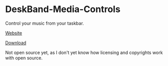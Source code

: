 # DeskBand-Media-Controls
Control your music from your taskbar.

[Website](https://tom60chat.wixsite.com/katycorp/post/deskband-media-controls-1?lang=en)

[Download](https://github.com/Tom60chat/DeskBand-Media-Controls/releases/tag/release)

Not open source yet, as I don't yet know how licensing and copyrights work with open source.
